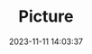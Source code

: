 ---
weight: 1
images:
- /images/edited/146.jpeg
title: Picture
date: 2023-11-11 14:03:37
tags:
- luminar
- work
---